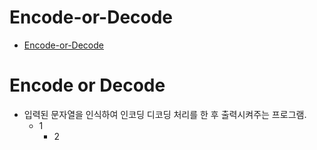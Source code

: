 
Encode-or-Decode
=====================
* [Encode-or-Decode](#Encode-or-Decode)

# Encode or Decode

* 입력된 문자열을 인식하여 인코딩 디코딩 처리를 한 후 출력시켜주는 프로그램.
  * 1
    * 2
